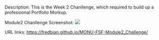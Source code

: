 Description:
This is the Week 2 Chanllenge, which required to build up a professional Portfolio Morkup. 

Module2 Chanllenge Screenshot:
![](images%5CModule2%20Chanllenge_Screenshot.png)

URL links:
https://fredbian.github.io/MONU-FSF-Module2_Challenge/